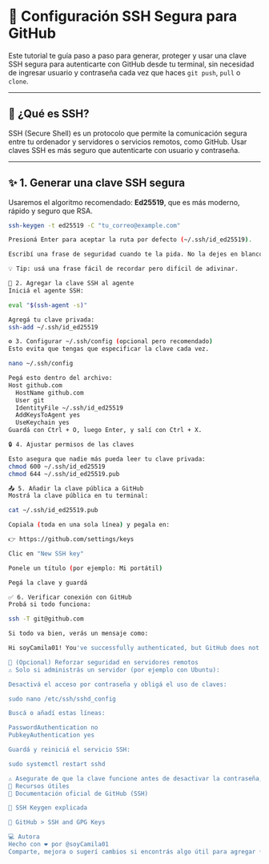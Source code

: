 # 🔐 Configuración SSH Segura para GitHub

Este tutorial te guía paso a paso para generar, proteger y usar una clave SSH segura para autenticarte con GitHub desde tu terminal, sin necesidad de ingresar usuario y contraseña cada vez que haces `git push`, `pull` o `clone`.

---

## 🧠 ¿Qué es SSH?

SSH (Secure Shell) es un protocolo que permite la comunicación segura entre tu ordenador y servidores o servicios remotos, como GitHub. Usar claves SSH es más seguro que autenticarte con usuario y contraseña.

---

## ✨ 1. Generar una clave SSH segura

Usaremos el algoritmo recomendado: **Ed25519**, que es más moderno, rápido y seguro que RSA.

```bash
ssh-keygen -t ed25519 -C "tu_correo@example.com"

Presioná Enter para aceptar la ruta por defecto (~/.ssh/id_ed25519).

Escribí una frase de seguridad cuando te la pida. No la dejes en blanco.

💡 Tip: usá una frase fácil de recordar pero difícil de adivinar.

🔑 2. Agregar la clave SSH al agente
Iniciá el agente SSH:

eval "$(ssh-agent -s)"

Agregá tu clave privada:
ssh-add ~/.ssh/id_ed25519

⚙️ 3. Configurar ~/.ssh/config (opcional pero recomendado)
Esto evita que tengas que especificar la clave cada vez.

nano ~/.ssh/config

Pegá esto dentro del archivo:
Host github.com
  HostName github.com
  User git
  IdentityFile ~/.ssh/id_ed25519
  AddKeysToAgent yes
  UseKeychain yes
Guardá con Ctrl + O, luego Enter, y salí con Ctrl + X.

🔒 4. Ajustar permisos de las claves

Esto asegura que nadie más pueda leer tu clave privada:
chmod 600 ~/.ssh/id_ed25519
chmod 644 ~/.ssh/id_ed25519.pub

📤 5. Añadir la clave pública a GitHub
Mostrá la clave pública en tu terminal:

cat ~/.ssh/id_ed25519.pub

Copiala (toda en una sola línea) y pegala en:

👉 https://github.com/settings/keys

Clic en "New SSH key"

Ponele un título (por ejemplo: Mi portátil)

Pegá la clave y guardá

✅ 6. Verificar conexión con GitHub
Probá si todo funciona:

ssh -T git@github.com

Si todo va bien, verás un mensaje como:

Hi soyCamila01! You've successfully authenticated, but GitHub does not provide shell access.

🚫 (Opcional) Reforzar seguridad en servidores remotos
⚠️ Solo si administrás un servidor (por ejemplo con Ubuntu):

Desactivá el acceso por contraseña y obligá el uso de claves:

sudo nano /etc/ssh/sshd_config

Buscá o añadí estas líneas:

PasswordAuthentication no
PubkeyAuthentication yes

Guardá y reiniciá el servicio SSH:

sudo systemctl restart sshd

⚠️ Asegurate de que la clave funcione antes de desactivar la contraseña, o podrías perder el acceso.
📌 Recursos útiles
🔗 Documentación oficial de GitHub (SSH)

🔐 SSH Keygen explicada

📁 GitHub > SSH and GPG Keys

💻 Autora
Hecho con ❤️ por @soyCamila01
Comparte, mejora o sugerí cambios si encontrás algo útil para agregar ✨


